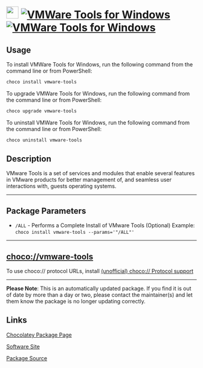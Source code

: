 ﻿# <img src="https://rawcdn.githack.com/virtualex-itv/chocolatey-packages/6ce9dc8f51e1b0adfcd4a2d620988b33caf1ccb3/icons/vmware-tools.png" width="32" height="32"/> [![VMWare Tools for Windows](https://img.shields.io/chocolatey/v/vmware-tools.svg?label=VMWare+Tools+for+Windows)](https://chocolatey.org/packages/vmware-tools) [![VMWare Tools for Windows](https://img.shields.io/chocolatey/dt/vmware-tools.svg)](https://chocolatey.org/packages/vmware-tools)

## Usage

To install VMWare Tools for Windows, run the following command from the command line or from PowerShell:

```powershell
choco install vmware-tools
```

To upgrade VMWare Tools for Windows, run the following command from the command line or from PowerShell:

```powershell
choco upgrade vmware-tools
```

To uninstall VMWare Tools for Windows, run the following command from the command line or from PowerShell:

```powershell
choco uninstall vmware-tools
```

## Description

VMware Tools is a set of services and modules that enable several features in VMware products for better management of, and seamless user interactions with, guests operating systems.

---

## Package Parameters

* `/ALL` - Performs a Complete Install of VMware Tools (Optional)
Example: `choco install vmware-tools --params='"/ALL"'`

---

## [choco://vmware-tools](choco://vmware-tools)

To use choco:// protocol URLs, install [(unofficial) choco:// Protocol support](https://chocolatey.org/packages/choco-protocol-support)

---

**Please Note**: This is an automatically updated package. If you find it is
out of date by more than a day or two, please contact the maintainer(s) and
let them know the package is no longer updating correctly.

## Links

[Chocolatey Package Page](https://chocolatey.org/packages/vmware-tools)

[Software Site](https://kb.vmware.com/kb/340)

[Package Source](https://github.com/virtualex-itv/chocolatey-packages/tree/master/automatic/vmware-tools)
